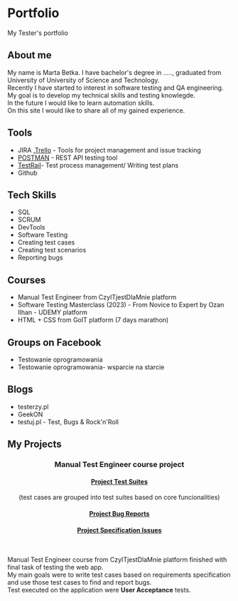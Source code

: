 # Portfolio
My Tester's portfolio
<h2> About me</h2>
<p> My name is Marta Betka. I have bachelor's degree in ....., graduated from University of University of Science and Technology.</br> Recently I have started to interest in software testing and QA engineering. My goal is to develop my technical skills and testing knowlegde.</br> In the future I would like to learn automation skills. </br> On this site I would like to share all of my gained experience.</p>
<h2>Tools</h2>
<ul>
<li>JIRA</a> ,<a href="https://trello.com/">Trello</a> - Tools for project management and issue tracking </li>
<li><a href="https://www.postman.com/">POSTMAN</a> - REST API testing tool</li>
<li><a href="https://www.gurock.com/testrail/">TestRail</a>- Test process management/ Writing test plans </li>
<li> Github</li>
</ul>
<h2>Tech Skills</h2>
<ul>
<li> SQL</li>
<li>SCRUM</li>
<li>DevTools</li>
<li>Software Testing</li>
<li>Creating test cases</li>
<li> Creating test scenarios</li>
<li>Reporting bugs</li>
</ul>
<h2>Courses</h2>
<ul>
<li> Manual Test Engineer from CzyITjestDlaMnie platform 
<li> Software Testing Masterclass (2023) - From Novice to Expert by Ozan Ilhan - UDEMY platform
<li> HTML + CSS from GoIT platform (7 days marathon)</li>
</ul>
<h2> Groups on Facebook</h2>
<ul>
<li>Testowanie oprogramowania</li>
<li>Testowanie oprogramowania- wsparcie na starcie</li>
</ul>
<h2>Blogs</h2>
<ul>
<li>testerzy.pl</li>
<li>GeekON</li>
<li>testuj.pl - Test, Bugs & Rock'n'Roll</li>
</ul>
<h2>My Projects</h2>
<center>
<h3 align=center>Manual Test Engineer course project</h3>
</center>
<h4 align=center><a href="https://drive.google.com/drive/folders/1WaRRHLRXRTtY3-elXj922d32LKS83WNY?usp=sharing">Project Test Suites</a></h4>
<p align=center>(test cases are grouped into test suites based on core funcionalities)</p>
<h4 align=center><a href="https://drive.google.com/drive/folders/1vUl59VL_VHbNU_HCCEIcUTtmBgi5hmK0?usp=sharing">Project Bug Reports</a></h4>
<h4 align=center><a href="https://drive.google.com/drive/folders/1kCz-9JvkGFn4_XERllqda45VLarZYDbU?usp=sharing">Project Specification Issues</a></h4>

</br><p>Manual Test Engineer course from CzyITjestDlaMnie platform finished with final task of testing the web app.</br>
My main goals were to write test cases based on requirements specification and use those test cases to find and report bugs.</br> Test executed on the application were <b>User Acceptance</b> tests.</p>

